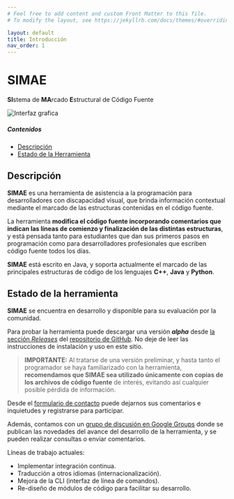 ```yaml
---
# Feel free to add content and custom Front Matter to this file.
# To modify the layout, see https://jekyllrb.com/docs/themes/#overriding-theme-defaults

layout: default
title: Introducción
nav_order: 1
---
```


# SIMAE
**SI**stema de **MA**rcado **E**structural de Código Fuente

![Interfaz grafica](https://github.com/tiflo-sf/simae/assets/42981462/c2af738e-2034-4d6c-89fd-074ee3083412)


##### Contenidos
- [Descripción](#descripcion)
- [Estado de la Herramienta](#estado-de-la-herramienta)

## Descripción <a name ="descripcion"/>

**SIMAE** es una herramienta de asistencia a la programación para desarrolladores con discapacidad visual, que brinda información contextual mediante el marcado de las estructuras contenidas en el código fuente. 

La herramienta **modifica el código fuente incorporando comentarios que indican las líneas de comienzo y finalización de las distintas estructuras**, y está pensada tanto para estudiantes que dan sus primeros pasos en programación como para desarrolladores profesionales que escriben código fuente todos los días. 

**SIMAE** está escrito en Java, y soporta actualmente el marcado de las principales estructuras de código de los lenguajes **C++**, **Java** y **Python**. 

## Estado de la herramienta <a name ="estado-de-la-herramienta"/>

**SIMAE** se encuentra en desarrollo y disponible para su evaluación por la comunidad.

Para probar la herramienta puede descargar una versión **_alpha_** desde [la sección _Releases_](https://github.com/tiflo-sf/simae/releases) del [repositorio de GitHub](https://github.com/tiflo-sf/simae). No deje de leer las instrucciones de instalación y uso en este sitio.

> **IMPORTANTE:** Al tratarse de una versión preliminar, y hasta tanto el programador se haya familiarizado con la herramienta, **recomendamos que SIMAE sea utilizado únicamente con copias de los archivos de código fuente** de interés, evitando así cualquier posible pérdida de información. 

Desde el [formulario de contacto](https://forms.gle/kABFnMF4jzv6ssZcA) puede dejarnos sus comentarios e inquietudes y registrarse para participar.

Además, contamos con un [grupo de discusión en Google Groups](https://groups.google.com/g/tiflosf-simae/) donde se publican las novedades del avance del desarrollo de la herramienta, y se pueden realizar consultas o enviar comentarios.

Líneas de trabajo actuales:

* Implementar integración continua.
* Traducción a otros idiomas (internacionalización).
* Mejora de la CLI (interfaz de línea de comandos).
* Re-diseño de módulos de código para facilitar su desarrollo.
